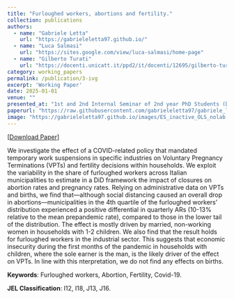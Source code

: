 ```yaml
---
title: "Furloughed workers, abortions and fertility."
collection: publications
authors:
  - name: "Gabriele Letta"
    url: "https://gabrieleletta97.github.io/"
  - name: "Luca Salmasi"
    url: "https://sites.google.com/view/luca-salmasi/home-page"
  - name: "Gilberto Turati"
    url: "https://docenti.unicatt.it/ppd2/it/docenti/12695/gilberto-turati/profilo"
category: working_papers
permalink: /publication/3-ivg
excerpt: 'Working Paper'
date: 2025-01-01
venue: ""
presented_at: "1st and 2nd Internal Seminar of 2nd year PhD Students (DEFAP, Unicatt, Milan), 2nd PhD Conference in Social Sciences and Economics (DISSE, Sapienza, Rome), XXXVI SIEP 2024 (UniCg, Cagliari), Internal Seminar of 3rd year PhD Students (DEFAP, Unicatt, Milan), 17th UniTO-CCA VPDE Workshop (Poster Session, UniTo-CCA, Turin), PhD & Post-Doc UniMi Brown Bag Seminars (DEMM, UniMi, Milan), 4th Winter Symposium (DEF, Unicatt, Milan), UB School of Economics PhD Seminars (UB, Barcelona), 1st WISE (IdeP, USI, Airolo), 2nd Verona ECWE (DE, UniVr, Verona), BSE PhD Jamboree 2025 (BSE, Barcelona)"
paperurl: "https://raw.githubusercontent.com/gabrieleletta97/gabriele_letta.github.io/master/files/WP_IVG_Letta_Salmasi_Turati_new.pdf"
image: "https://gabrieleletta97.github.io/images/ES_inactive_OLS_nolab.png"  # Path to your image
---
```


[[Download Paper](https://raw.githubusercontent.com/gabrieleletta97/gabriele_letta.github.io/master/files/WP_IVG_Letta_Salmasi_Turati_new.pdf)]


We investigate the effect of a COVID-related policy that mandated temporary work suspensions in specific industries on Voluntary Pregnancy Terminations (VPTs) and fertility decisions within households. We exploit the variability in the share of furloughed workers across Italian municipalities to estimate in a DiD framework the impact of closures on abortion rates and pregnancy rates. Relying on administrative data on VPTs and births, we find that—although social distancing caused an overall drop in abortions—municipalities in the 4th quartile of the furloughed workers’ distribution experienced a positive differential in quarterly ARs (10-13% relative to the mean prepandemic rate), compared to those in the lower tail of the distribution. The effect is mostly driven by married, non-working women in households with 1-2 children. We also find that the result holds for furloughed workers in the industrial sector. This suggests that economic insecurity during the first months of the pandemic in households with children, where the sole earner is the man, is the likely driver of the effect on VPTs. In line with this nterpretation, we do not find any effects on births. 

**Keywords**: Furloughed workers, Abortion, Fertility, Covid-19.

**JEL Classification**: I12, I18, J13, J16.
